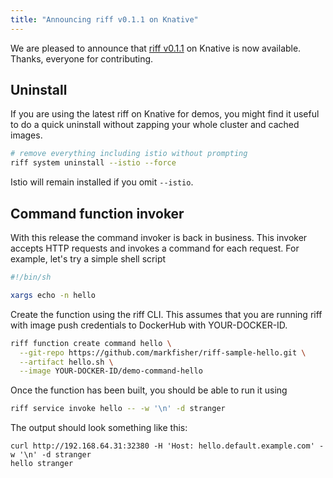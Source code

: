 ```yaml
---
title: "Announcing riff v0.1.1 on Knative"
---
```


We are pleased to announce that [riff v0.1.1](https://github.com/projectriff/riff/releases/tag/v0.1.1) on Knative is now available. Thanks, everyone for contributing.

<!--truncate-->

## Uninstall

If you are using the latest riff on Knative for demos, you might find it useful to do a quick uninstall without zapping your whole cluster and cached images.

```sh
# remove everything including istio without prompting 
riff system uninstall --istio --force
```

Istio will remain installed if you omit `--istio`. 

## Command function invoker

With this release the command invoker is back in business.  This invoker accepts HTTP requests and invokes a command for each request. For example, let's try a simple shell script

```sh
#!/bin/sh

xargs echo -n hello
```

Create the function using the riff CLI. This assumes that you are running riff with image push credentials to DockerHub with YOUR-DOCKER-ID.

```sh
riff function create command hello \
  --git-repo https://github.com/markfisher/riff-sample-hello.git \
  --artifact hello.sh \
  --image YOUR-DOCKER-ID/demo-command-hello
```

Once the function has been built, you should be able to run it using

```sh
riff service invoke hello -- -w '\n' -d stranger
```

The output should look something like this:

```
curl http://192.168.64.31:32380 -H 'Host: hello.default.example.com' -w '\n' -d stranger
hello stranger
```
